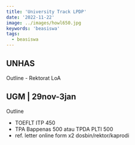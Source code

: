 ```yaml
---
title: 'University Track LPDP'
date: '2022-11-22'
image: ../images/howl650.jpg
keywords: 'beasiswa'
tags:
  - beasiswa
---
```


## UNHAS

Outline - Rektorat LoA

## UGM | 29nov-3jan

Outline

- TOEFLT ITP 450
- TPA Bappenas 500 atau TPDA PLTI 500
- ref. letter online form x2 dosbin/rektor/kaprodi
